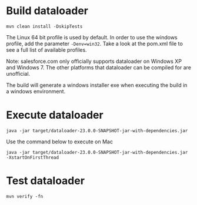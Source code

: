 # Build dataloader

    mvn clean install -DskipTests
    
The Linux 64 bit profile is used by default.  In order to use the windows profile, add the parameter <code>-Denv=win32</code>.  Take a look at the pom.xml file to see a full list of available profiles.

Note: salesforce.com only officially supports dataloader on Windows XP and Windows 7.  The other platforms that dataloader can be compiled for are unofficial.

The build will generate a windows installer exe when executing the build in a windows environment.
    
# Execute dataloader

    java -jar target/dataloader-23.0.0-SNAPSHOT-jar-with-dependencies.jar
    
Use the command below to execute on Mac

    java -jar target/dataloader-23.0.0-SNAPSHOT-jar-with-dependencies.jar -XstartOnFirstThread

# Test dataloader

    mvn verify -fn
